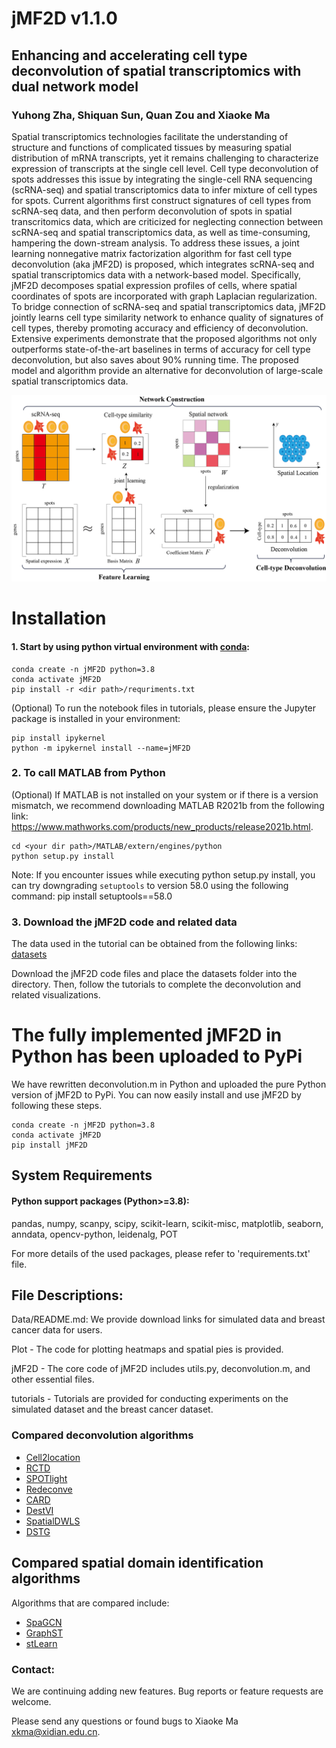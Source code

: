 # jMF2D v1.1.0

## Enhancing and accelerating cell type deconvolution of spatial transcriptomics with dual network model

### Yuhong Zha, Shiquan Sun, Quan Zou and Xiaoke Ma

Spatial transcriptomics technologies facilitate the understanding of structure and functions of complicated tissues by measuring spatial distribution of mRNA transcripts, yet it remains challenging to characterize expression of transcripts at the single cell level. Cell type deconvolution of spots addresses this issue by integrating the single-cell RNA sequencing (scRNA-seq) and spatial transcriptomics data to infer mixture of cell types for spots. Current algorithms first construct signatures of cell types from scRNA-seq data, and then perform deconvolution of spots in spatial transcritomics data, which are criticized for neglecting connection between scRNA-seq and spatial transcriptomics data, as well as time-consuming, hampering the down-stream analysis. To address these issues, a joint learning nonnegative matrix factorization algorithm for fast cell type deconvolution (aka jMF2D) is proposed, which integrates scRNA-seq and spatial transcriptomics data with a network-based model. Specifically, jMF2D decomposes spatial expression profiles of cells, where spatial coordinates of spots are incorporated with graph Laplacian regularization. To bridge connection of scRNA-seq and spatial transcriptomics data, jMF2D jointly learns cell type similarity network to enhance quality of signatures of cell types, thereby promoting accuracy and efficiency of deconvolution. Extensive experiments demonstrate that the proposed algorithms not only outperforms state-of-the-art baselines in terms of accuracy for cell type deconvolution, but also saves about 90% running time. The proposed model and algorithm provide an alternative for deconvolution of large-scale spatial transcriptomics data.

![jMF2D workflow](docs/jMF2D.jpg)

# Installation

#### 1. Start by using python virtual environment with [conda](https://anaconda.org/):

```
conda create -n jMF2D python=3.8
conda activate jMF2D
pip install -r <dir path>/requriments.txt
```

(Optional) To run the notebook files in tutorials, please ensure the Jupyter package is installed in your environment:

```
pip install ipykernel
python -m ipykernel install --name=jMF2D
```

### 2. To call MATLAB from Python

(Optional) If MATLAB is not installed on your system or if there is a version mismatch, we recommend downloading MATLAB R2021b from the following link: https://www.mathworks.com/products/new_products/release2021b.html.

```
cd <your dir path>/MATLAB/extern/engines/python
python setup.py install
```

Note: If you encounter issues while executing python setup.py install, you can try downgrading `setuptools` to version 58.0 using the following command:  pip install setuptools==58.0

### 3. Download the jMF2D code and related data

The data used in the tutorial can be obtained from the following links: [datasets](https://drive.google.com/drive/folders/1tZdHL0QrlbxBE9h9FHCC4qafn2NFJVUX)

Download the jMF2D code files and place the datasets folder into the directory. Then, follow the tutorials to complete the deconvolution and related visualizations.

# The fully implemented jMF2D in Python has been uploaded to PyPi

We have rewritten deconvolution.m in Python and uploaded the pure Python version of jMF2D to PyPi. You can now easily install and use jMF2D by following these steps.

```
conda create -n jMF2D python=3.8
conda activate jMF2D
pip install jMF2D
```

## System Requirements

#### Python support packages  (Python>=3.8): 

pandas, numpy, scanpy, scipy, scikit-learn, scikit-misc, matplotlib, seaborn, anndata, opencv-python, leidenalg, POT

For more details of the used packages, please refer to 'requirements.txt' file.

## File Descriptions:

Data/README.md: We provide download links for simulated data and breast cancer data for users.

Plot - The code for plotting heatmaps and spatial pies is provided.

jMF2D - The core code of jMF2D includes utils.py, deconvolution.m, and other essential files.

tutorials - Tutorials are provided for conducting experiments on the simulated dataset and the breast cancer dataset.

### Compared deconvolution algorithms

* [Cell2location](https://github.com/BayraktarLab/cell2location)
* [RCTD](https://github.com/vigneshshanmug/RCTD)
* [SPOTlight](https://rdrr.io/github/MarcElosua/SPOTlight)
* [Redeconve](https://github.com/ZxZhou4150/Redeconve)
* [CARD](https://yma-lab.github.io/CARD/documentation/04_CARD_Example.html)
* [DestVI](https://docs.scvi-tools.org/en/stable/tutorials/notebooks/spatial/DestVI_tutorial.html)
* [SpatialDWLS](https://github.com/QuKunLab/SpatialBenchmarking/blob/main/Codes/Deconvolution/SpatialDWLS_pipeline.r)
* [DSTG](https://github.com/Su-informatics-lab/DSTG/tree/main)

## Compared spatial domain identification algorithms

Algorithms that are compared include: 

* [SpaGCN](https://github.com/jianhuupenn/SpaGCN)
* [GraphST](https://deepst-tutorials.readthedocs.io/en/latest/)
* [stLearn](https://github.com/BiomedicalMachineLearning/stLearn)

### Contact:

We are continuing adding new features. Bug reports or feature requests are welcome.

Please send any questions or found bugs to Xiaoke Ma [xkma@xidian.edu.cn](mailto:xkma@xidian.edu.cn).

